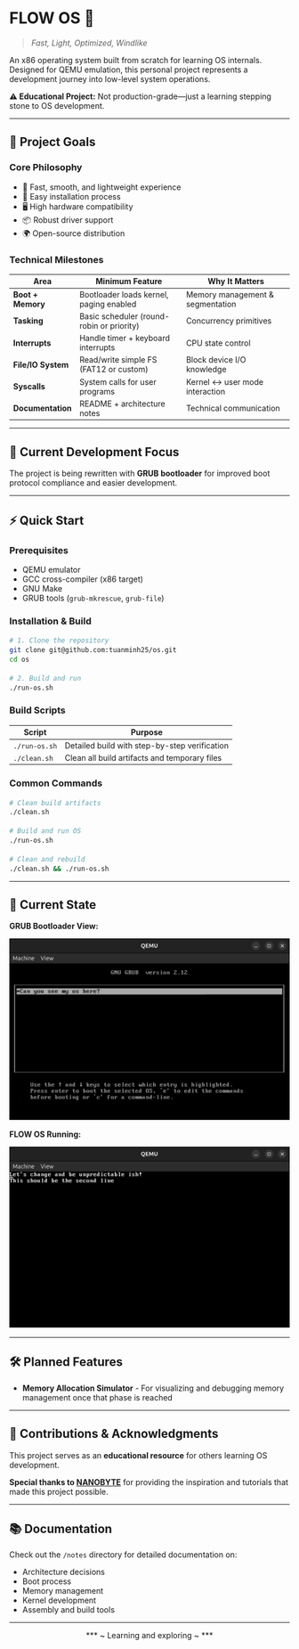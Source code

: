 # FLOW OS 🌊

> *Fast, Light, Optimized, Windlike*

An x86 operating system built from scratch for learning OS internals. Designed for QEMU emulation, this personal project represents a development journey into low-level system operations.

**⚠️ Educational Project:** Not production-grade—just a learning stepping stone to OS development.

---

## 🎯 Project Goals

### Core Philosophy
- 🚀 Fast, smooth, and lightweight experience
- 🔧 Easy installation process
- 🖥️ High hardware compatibility
- 📦 Robust driver support
- 🌍 Open-source distribution

### Technical Milestones

| Area | Minimum Feature | Why It Matters |
|------|-----------------|----------------|
| **Boot + Memory** | Bootloader loads kernel, paging enabled | Memory management & segmentation |
| **Tasking** | Basic scheduler (round-robin or priority) | Concurrency primitives |
| **Interrupts** | Handle timer + keyboard interrupts | CPU state control |
| **File/IO System** | Read/write simple FS (FAT12 or custom) | Block device I/O knowledge |
| **Syscalls** | System calls for user programs | Kernel ↔ user mode interaction |
| **Documentation** | README + architecture notes | Technical communication |

---

## 🔨 Current Development Focus

The project is being rewritten with **GRUB bootloader** for improved boot protocol compliance and easier development.

---

## ⚡ Quick Start

### Prerequisites
- QEMU emulator
- GCC cross-compiler (x86 target)
- GNU Make
- GRUB tools (`grub-mkrescue`, `grub-file`)

### Installation & Build

```bash
# 1. Clone the repository
git clone git@github.com:tuanminh25/os.git
cd os

# 2. Build and run
./run-os.sh
```

### Build Scripts

| Script | Purpose |
|--------|---------|
| `./run-os.sh` | Detailed build with step-by-step verification |
| `./clean.sh` | Clean all build artifacts and temporary files |

### Common Commands

```bash
# Clean build artifacts
./clean.sh

# Build and run OS
./run-os.sh

# Clean and rebuild
./clean.sh && ./run-os.sh
```

---

## 📸 Current State

**GRUB Bootloader View:**

![GRUB-view](pics/GRUB-view.png)

**FLOW OS Running:**

![os-first-view](pics/os-first-view.png)

---

## 🛠️ Planned Features

- **Memory Allocation Simulator** - For visualizing and debugging memory management once that phase is reached

---

## 🤝 Contributions & Acknowledgments

This project serves as an **educational resource** for others learning OS development.

**Special thanks to [NANOBYTE](https://www.youtube.com/@nanobyte-dev)** for providing the inspiration and tutorials that made this project possible.

---

## 📚 Documentation

Check out the `/notes` directory for detailed documentation on:
- Architecture decisions
- Boot process
- Memory management
- Kernel development
- Assembly and build tools

---

<div align="center">

*** ~ Learning and exploring ~ ***

</div>
